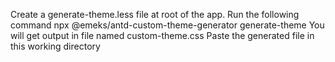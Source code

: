 Create a generate-theme.less file at root of the app.
Run the following command
npx @emeks/antd-custom-theme-generator generate-theme
You will get output in file named custom-theme.css
Paste the generated file in this working directory

<!-- @primary-color: #03989e;
@info-color: #03989e;
@success-color: #4caf50;
@processing-color: #002a98;
@error-color: #e33436;
@highlight-color: #e33436;
@warning-color: #f2c94c;

@SMALT: #002a98;
@PERSIAN_GREEN: #03989e;
@MISCHKA: #d4d7de;
@MOON_RAKER: #c9d6f5;
@CREAM_CAN: #f2c94c;
@CINNABAR: #e33436;
@FRUIT_SALAD: #4caf50; -->

